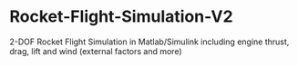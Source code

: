 # Rocket-Flight-Simulation-V2
2-DOF Rocket Flight Simulation in Matlab/Simulink including engine thrust, drag, lift and wind (external factors and more)
